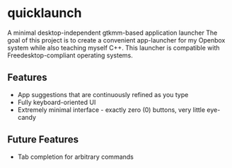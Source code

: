 quicklaunch
===========

A minimal desktop-independent gtkmm-based application launcher
The goal of this project is to create a convenient app-launcher for my Openbox system while also teaching myself C++. This launcher is compatible with Freedesktop-compliant operating systems.

Features
--------
+ App suggestions that are continuously refined as you type
+ Fully keyboard-oriented UI
+ Extremely minimal interface - exactly zero (0) buttons, very little eye-candy

Future Features
---------------
+ Tab completion for arbitrary commands
